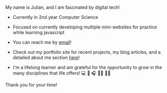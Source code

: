 My name is Julian, and I am fascinated by digital tech!

- Currently in 2nd year Computer Science
- Focused on currently developing multiple mini-websites for practice while learning javascript
- You can reach me by [email](mailto:jjmacioce@hotmail.com)!
- Check out my portfolio site for recent projects, my blog articles, and a detailed about me section [here](https://jmacioce.github.io/)!

- I'm a lifelong learner and am grateful for the opportunity to grow in the many disciplines that life offers!
💻 🎹 🎧 🤸‍♂️ 🏋️‍♀️

Thank you for your time!
